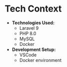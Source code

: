 # Tech Context

- **Technologies Used:**
    - Laravel 9
    - PHP 8.0
    - MySQL
    - Docker
- **Development Setup:**
    - VSCode
    - Docker environment
